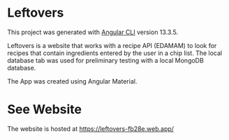 # Leftovers

This project was generated with [Angular CLI](https://github.com/angular/angular-cli) version 13.3.5.

Leftovers is a website that works with a recipe API (EDAMAM) to look for recipes that contain ingredients entered by the user in a chip list. The local database tab was used for preliminary testing with a local MongoDB database. 

The App was created using Angular Material.

# See Website
The website is hosted at https://leftovers-fb28e.web.app/
